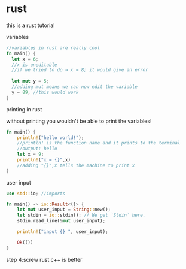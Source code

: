 # rust
this is a rust tutorial


variables
```rust
//variables in rust are really cool
fn main() {
  let x = 6;
  //x is uneditable
  //if we tried to do → x = 8; it would give an error
  
  let mut y = 5;
  //adding mut means we can now edit the variable
  y = 89; //this would work
}
```

printing in rust

without printing you wouldn't be able to print the variables!

```rust
fn main() {
    println!("hello world!");
    //println! is the function name and it prints to the terminal
    //output: hello
    let x = 9;
    println!("x = {}",x)
    //adding "{}",x tells the machine to print x
}
```

user input
```rust
use std::io; //imports

fn main() -> io::Result<()> {
    let mut user_input = String::new();
    let stdin = io::stdin(); // We get `Stdin` here.
    stdin.read_line(&mut user_input);

    println!("input {} ", user_input);

    Ok(())
}
```
step 4:screw rust c++ is better
